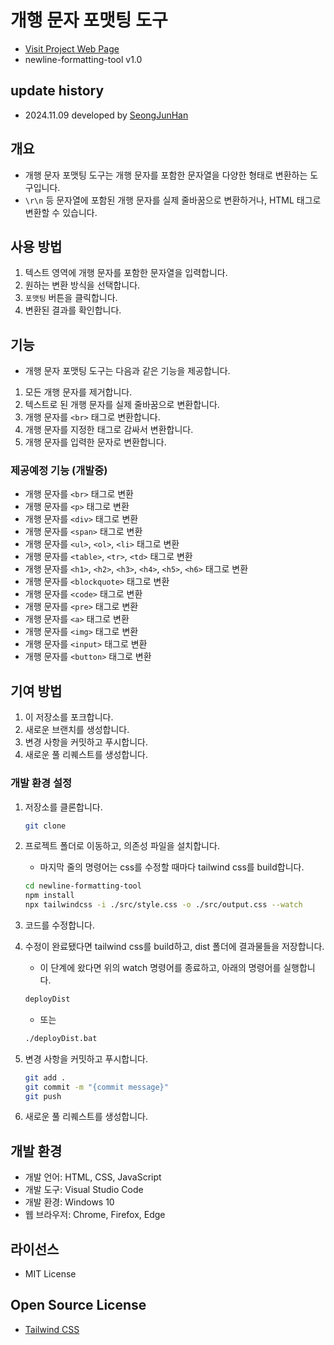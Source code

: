 # 개행 문자 포맷팅 도구

- [Visit Project Web Page](https://newline-formatting-tool.vercel.app/)
- newline-formatting-tool v1.0

## update history

- 2024.11.09 developed by [SeongJunHan](https://github.com/fclipse)

## 개요

- 개행 문자 포맷팅 도구는 개행 문자를 포함한 문자열을 다양한 형태로 변환하는 도구입니다.
- `\r\n` 등 문자열에 포함된 개행 문자를 실제 줄바꿈으로 변환하거나, HTML 태그로 변환할 수 있습니다.

## 사용 방법

1. 텍스트 영역에 개행 문자를 포함한 문자열을 입력합니다.
2. 원하는 변환 방식을 선택합니다.
3. `포맷팅` 버튼을 클릭합니다.
4. 변환된 결과를 확인합니다.

## 기능

- 개행 문자 포맷팅 도구는 다음과 같은 기능을 제공합니다.

1. 모든 개행 문자를 제거합니다.
2. 텍스트로 된 개행 문자를 실제 줄바꿈으로 변환합니다.
3. 개행 문자를 `<br>` 태그로 변환합니다.
4. 개행 문자를 지정한 태그로 감싸서 변환합니다.
5. 개행 문자를 입력한 문자로 변환합니다.

### 제공예정 기능 (개발중)

  - 개행 문자를 `<br>` 태그로 변환
  - 개행 문자를 `<p>` 태그로 변환
  - 개행 문자를 `<div>` 태그로 변환
  - 개행 문자를 `<span>` 태그로 변환
  - 개행 문자를 `<ul>`, `<ol>`, `<li>` 태그로 변환
  - 개행 문자를 `<table>`, `<tr>`, `<td>` 태그로 변환
  - 개행 문자를 `<h1>`, `<h2>`, `<h3>`, `<h4>`, `<h5>`, `<h6>` 태그로 변환
  - 개행 문자를 `<blockquote>` 태그로 변환
  - 개행 문자를 `<code>` 태그로 변환
  - 개행 문자를 `<pre>` 태그로 변환
  - 개행 문자를 `<a>` 태그로 변환
  - 개행 문자를 `<img>` 태그로 변환
  - 개행 문자를 `<input>` 태그로 변환
  - 개행 문자를 `<button>` 태그로 변환

## 기여 방법

1. 이 저장소를 포크합니다.
2. 새로운 브랜치를 생성합니다.
3. 변경 사항을 커밋하고 푸시합니다.
4. 새로운 풀 리퀘스트를 생성합니다.

### 개발 환경 설정

1. 저장소를 클론합니다.

    ```bash
    git clone
    ```

2. 프로젝트 폴더로 이동하고, 의존성 파일을 설치합니다.
    - 마지막 줄의 명령어는 css를 수정할 때마다 tailwind css를 build합니다.

    ```bash
    cd newline-formatting-tool
    npm install
    npx tailwindcss -i ./src/style.css -o ./src/output.css --watch
    ```

3. 코드를 수정합니다.

4. 수정이 완료됐다면 tailwind css를 build하고, dist 폴더에 결과물들을 저장합니다.
    - 이 단계에 왔다면 위의 watch 명령어를 종료하고, 아래의 명령어를 실행합니다.

    ```bash
    deployDist
    ```

    - 또는

    ```bash
    ./deployDist.bat
    ```

5. 변경 사항을 커밋하고 푸시합니다.

    ```bash
    git add .
    git commit -m "{commit message}"
    git push
    ```

6. 새로운 풀 리퀘스트를 생성합니다.

## 개발 환경

- 개발 언어: HTML, CSS, JavaScript
- 개발 도구: Visual Studio Code
- 개발 환경: Windows 10
- 웹 브라우저: Chrome, Firefox, Edge

## 라이선스

- MIT License

## Open Source License

- [Tailwind CSS](https://github.com/tailwindlabs/tailwindcss)